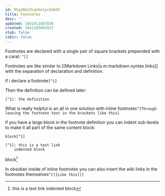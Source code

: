 ```yaml
---
id: MtgxNGnZLqnbn1ycbmbOV
title: Footnotes
desc: ''
updated: 1641411687830
created: 1641105063922
stub: false
isDir: false
---
```


Footnotes are declared with a single pair of square brackets prepended with a carat: `^[]`

Footnotes are like similar to [[Markdown Links|s.m.markdown.syntax.links]] with the separation of declaration and definition.

if i declare a footnote`[^1]`

Then the definition can be defined later:

`[^1]: the definition`

What is really helpful is an all in one solution with inline footnotes`^[Through leaving the footnote text in the brackets like this]`

if you have a large block in the footnote definition you can indent sub-levels to make it all part of the same content block:

```
block[^1]

[^1]: this is a text link
	indented block
```

block[^1]

[^1]: this is a text link
    indented block

In obsidian inside of inline footnotes you can also insert the wiki links in the footnotes themselves`^[[[Like this]]]`	
